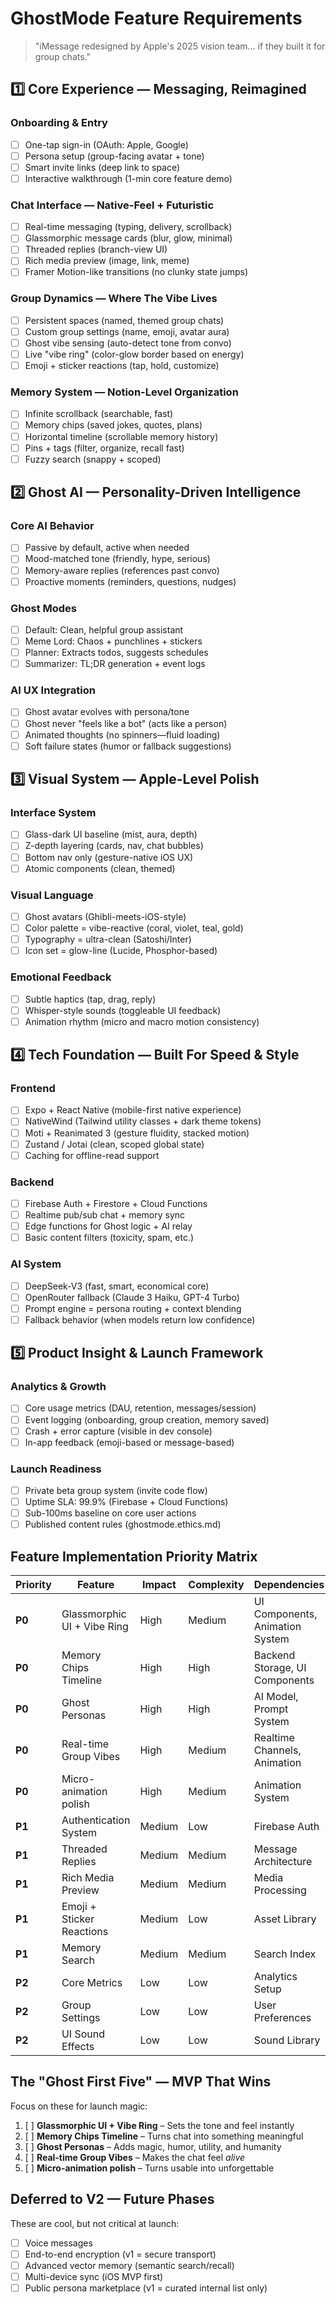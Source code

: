 # GhostMode Feature Requirements

> "iMessage redesigned by Apple's 2025 vision team… if they built it for group chats."

## 1️⃣ Core Experience — Messaging, Reimagined

### Onboarding & Entry
- [ ] One-tap sign-in (OAuth: Apple, Google)
- [ ] Persona setup (group-facing avatar + tone)
- [ ] Smart invite links (deep link to space)
- [ ] Interactive walkthrough (1-min core feature demo)

### Chat Interface — Native-Feel + Futuristic
- [ ] Real-time messaging (typing, delivery, scrollback)
- [ ] Glassmorphic message cards (blur, glow, minimal)
- [ ] Threaded replies (branch-view UI)
- [ ] Rich media preview (image, link, meme)
- [ ] Framer Motion-like transitions (no clunky state jumps)

### Group Dynamics — Where The Vibe Lives
- [ ] Persistent spaces (named, themed group chats)
- [ ] Custom group settings (name, emoji, avatar aura)
- [ ] Ghost vibe sensing (auto-detect tone from convo)
- [ ] Live "vibe ring" (color-glow border based on energy)
- [ ] Emoji + sticker reactions (tap, hold, customize)

### Memory System — Notion-Level Organization
- [ ] Infinite scrollback (searchable, fast)
- [ ] Memory chips (saved jokes, quotes, plans)
- [ ] Horizontal timeline (scrollable memory history)
- [ ] Pins + tags (filter, organize, recall fast)
- [ ] Fuzzy search (snappy + scoped)

## 2️⃣ Ghost AI — Personality-Driven Intelligence

### Core AI Behavior
- [ ] Passive by default, active when needed
- [ ] Mood-matched tone (friendly, hype, serious)
- [ ] Memory-aware replies (references past convo)
- [ ] Proactive moments (reminders, questions, nudges)

### Ghost Modes
- [ ] Default: Clean, helpful group assistant  
- [ ] Meme Lord: Chaos + punchlines + stickers  
- [ ] Planner: Extracts todos, suggests schedules  
- [ ] Summarizer: TL;DR generation + event logs  

### AI UX Integration
- [ ] Ghost avatar evolves with persona/tone
- [ ] Ghost never "feels like a bot" (acts like a person)
- [ ] Animated thoughts (no spinners—fluid loading)
- [ ] Soft failure states (humor or fallback suggestions)

## 3️⃣ Visual System — Apple-Level Polish

### Interface System
- [ ] Glass-dark UI baseline (mist, aura, depth)
- [ ] Z-depth layering (cards, nav, chat bubbles)
- [ ] Bottom nav only (gesture-native iOS UX)
- [ ] Atomic components (clean, themed)

### Visual Language
- [ ] Ghost avatars (Ghibli-meets-iOS-style)
- [ ] Color palette = vibe-reactive (coral, violet, teal, gold)
- [ ] Typography = ultra-clean (Satoshi/Inter)
- [ ] Icon set = glow-line (Lucide, Phosphor-based)

### Emotional Feedback
- [ ] Subtle haptics (tap, drag, reply)
- [ ] Whisper-style sounds (toggleable UI feedback)
- [ ] Animation rhythm (micro and macro motion consistency)

## 4️⃣ Tech Foundation — Built For Speed & Style

### Frontend
- [ ] Expo + React Native (mobile-first native experience)
- [ ] NativeWind (Tailwind utility classes + dark theme tokens)
- [ ] Moti + Reanimated 3 (gesture fluidity, stacked motion)
- [ ] Zustand / Jotai (clean, scoped global state)
- [ ] Caching for offline-read support

### Backend
- [ ] Firebase Auth + Firestore + Cloud Functions
- [ ] Realtime pub/sub chat + memory sync
- [ ] Edge functions for Ghost logic + AI relay
- [ ] Basic content filters (toxicity, spam, etc.)

### AI System
- [ ] DeepSeek-V3 (fast, smart, economical core)
- [ ] OpenRouter fallback (Claude 3 Haiku, GPT-4 Turbo)
- [ ] Prompt engine = persona routing + context blending
- [ ] Fallback behavior (when models return low confidence)

## 5️⃣ Product Insight & Launch Framework

### Analytics & Growth
- [ ] Core usage metrics (DAU, retention, messages/session)
- [ ] Event logging (onboarding, group creation, memory saved)
- [ ] Crash + error capture (visible in dev console)
- [ ] In-app feedback (emoji-based or message-based)

### Launch Readiness
- [ ] Private beta group system (invite code flow)
- [ ] Uptime SLA: 99.9% (Firebase + Cloud Functions)
- [ ] Sub-100ms baseline on core user actions
- [ ] Published content rules (ghostmode.ethics.md)

## Feature Implementation Priority Matrix

| Priority | Feature | Impact | Complexity | Dependencies |
|----------|---------|--------|------------|-------------|
| **P0** | Glassmorphic UI + Vibe Ring | High | Medium | UI Components, Animation System |
| **P0** | Memory Chips Timeline | High | High | Backend Storage, UI Components |
| **P0** | Ghost Personas | High | High | AI Model, Prompt System |
| **P0** | Real-time Group Vibes | High | Medium | Realtime Channels, Animation |
| **P0** | Micro-animation polish | High | Medium | Animation System |
| **P1** | Authentication System | Medium | Low | Firebase Auth |
| **P1** | Threaded Replies | Medium | Medium | Message Architecture |
| **P1** | Rich Media Preview | Medium | Medium | Media Processing |
| **P1** | Emoji + Sticker Reactions | Medium | Low | Asset Library |
| **P1** | Memory Search | Medium | Medium | Search Index |
| **P2** | Core Metrics | Low | Low | Analytics Setup |
| **P2** | Group Settings | Low | Low | User Preferences |
| **P2** | UI Sound Effects | Low | Low | Sound Library |

## The "Ghost First Five" — MVP That Wins

Focus on these for launch magic:

1. [ ] **Glassmorphic UI + Vibe Ring** – Sets the tone and feel instantly  
2. [ ] **Memory Chips Timeline** – Turns chat into something meaningful  
3. [ ] **Ghost Personas** – Adds magic, humor, utility, and humanity  
4. [ ] **Real-time Group Vibes** – Makes the chat feel *alive*  
5. [ ] **Micro-animation polish** – Turns usable into unforgettable

## Deferred to V2 — Future Phases

These are cool, but not critical at launch:

- [ ] Voice messages  
- [ ] End-to-end encryption (v1 = secure transport)  
- [ ] Advanced vector memory (semantic search/recall)  
- [ ] Multi-device sync (iOS MVP first)  
- [ ] Public persona marketplace (v1 = curated internal list only)
